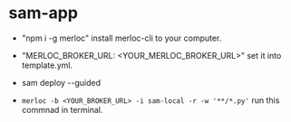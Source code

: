 # sam-app

- "npm i -g merloc" install merloc-cli to your computer.

- "MERLOC_BROKER_URL: <YOUR_MERLOC_BROKER_URL>" set it into template.yml.

- sam deploy --guided

- `merloc -b <YOUR_BROKER_URL> -i sam-local -r -w '**/*.py'` run this commnad in terminal.